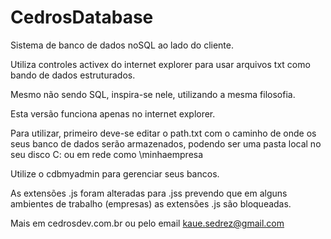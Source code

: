# CedrosDatabase
Sistema de banco de dados noSQL ao lado do cliente.

Utiliza controles activex do internet explorer para usar arquivos txt como bando de dados estruturados.

Mesmo não sendo SQL, inspira-se nele, utilizando a mesma filosofia.

Esta versão funciona apenas no internet explorer.

Para utilizar, primeiro deve-se editar o path.txt com o caminho de onde os seus banco de dados serão armazenados, podendo ser uma pasta local no seu disco C: ou em rede como \\minhaempresa

Utilize o cdbmyadmin para gerenciar seus bancos.

As extensões .js foram alteradas para .jss prevendo que em alguns ambientes de trabalho (empresas) as extensões .js são bloqueadas.

Mais em cedrosdev.com.br ou pelo email kaue.sedrez@gmail.com
